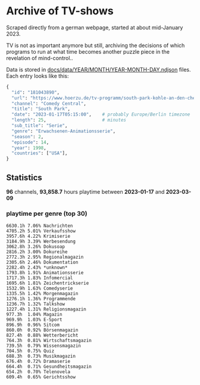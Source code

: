 # Archive of TV-shows

Scraped directly from a german webpage, started at about mid-January 2023.

TV is not as important anymore but still, archiving the decisions of which programs to run at what time
becomes another puzzle piece in the revelation of mind-control.. 

Data is stored in [docs/data/YEAR/MONTH/YEAR-MONTH-DAY.ndjson](docs/data/) files. 
Each entry looks like this:

```python
{
  "id": "181043890", 
  "url": "https://www.hoerzu.de/tv-programm/south-park-kohle-an-den-chefkoch/bid_181043890/", 
  "channel": "Comedy Central", 
  "title": "South Park", 
  "date": "2023-01-17T05:15:00",    # probably Europe/Berlin timezone 
  "length": 25,                     # minutes 
  "sub_title": "Serie", 
  "genre": "Erwachsenen-Animationsserie", 
  "season": 2, 
  "episode": 14, 
  "year": 1998, 
  "countries": ["USA"],
}
```

## Statistics

**96** channels, **93,858.7** hours playtime between **2023-01-17** and **2023-03-09**


### playtime per genre (top 30)

    6630.1h 7.06% Nachrichten
    4705.2h 5.01% Verkaufsshow
    3957.6h 4.22% Krimiserie
    3184.9h 3.39% Werbesendung
    3062.8h 3.26% Dokusoap
    2816.2h 3.00% Dokureihe
    2772.3h 2.95% Regionalmagazin
    2305.6h 2.46% Dokumentation
    2282.4h 2.43% *unknown*
    1793.8h 1.91% Animationsserie
    1717.3h 1.83% Infomercial
    1695.6h 1.81% Zeichentrickserie
    1532.9h 1.63% Comedyserie
    1335.5h 1.42% Morgenmagazin
    1276.1h 1.36% Programmende
    1236.7h 1.32% Talkshow
    1227.4h 1.31% Religionsmagazin
    977.3h  1.04% Magazin
    969.9h  1.03% E-Sport
    896.9h  0.96% Sitcom
    860.0h  0.92% Börsenmagazin
    827.4h  0.88% Wetterbericht
    764.3h  0.81% Wirtschaftsmagazin
    739.5h  0.79% Wissensmagazin
    704.5h  0.75% Quiz
    688.3h  0.73% Musikmagazin
    676.4h  0.72% Dramaserie
    664.4h  0.71% Gesundheitsmagazin
    654.2h  0.70% Telenovela
    609.4h  0.65% Gerichtsshow
